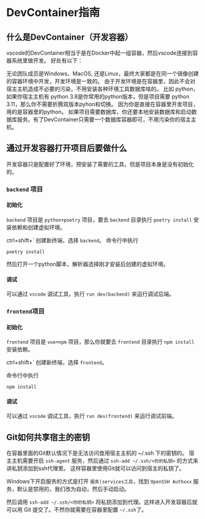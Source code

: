 # DevContainer指南

## 什么是DevContainer（开发容器）

vscode的DevContainer相当于是在Docker中起一组容器，然后vscode连接到容器系统里做开发。
好处有以下：

无论团队成员是Windows、MacOS, 还是Linux，最终大家都是在同一个镜像创建的容器环境中开发，开发环境是一致的。
由于开发环境是在容器里，因此不会对宿主主机造成不必要的污染，不用安装各种环境工具数据库啥的。
比如 python，如果你宿主主机有 python 3.8是你常用的python版本，但是项目需要 python 3.11，那么你不需要折腾双版本pyhon和切换。
因为你是直接在容器里开发项目，用的是容器里的python。
如果项目需要数据库，你还要本地安装数据库和启动数据库服务。有了DevContainer只需要一个数据库容器即可，不用污染你的宿主主机。

## 通过开发容器打开项目后要做什么

开发容器只是配置好了环境，预安装了需要的工具，但是项目本身是没有初始化的。

### `backend` 项目

#### 初始化
`backend` 项目是 `python+poetry` 项目，要去 `backend` 目录执行 `poetry install` 安装依赖和创建虚拟环境。

ctrl+shift+\` 创建新终端，选择 `backend`。
命令行中执行

```shell
poetry install
```

然后打开一个python脚本，解析器选择刚才安装后创建的虚拟环境。


#### 调试

可以通过 `vscode` 调试工具，执行 `run dev(backend)` 来运行调试后端。

### `frontend`项目

#### 初始化

`frontend` 项目是 `vue+npm` 项目，那么你就要去 `frontend` 目录执行 `npm install` 安装依赖。

ctrl+shift+\` 创建新终端，选择 `frontend`。

命令行中执行

```shell
npm install
```

#### 调试

可以通过 `vscode` 调试工具，执行 `run dev(frontend)` 来运行调试前端。


## Git如何共享宿主的密钥

在容器里面的Git默认情况下是无法访问食用宿主主机的 ~/.ssh 下的密钥的。
宿主主机需要开启 `ssh-agent` 服务，然后通过 `ssh-add ~/.ssh/<你的私钥>` 的方式来讲私钥添加到ssh代理里。
这样容器里使用Git就可以访问到宿主的私钥了。

Windows下开启服务的方式是打开 `服务|services工具`，找到 `OpenSSH Authxxx` 服务，默认是禁用的，我们改为自动，然后手动启动。

然后调用 `ssh-add ~/.ssh/<你的私钥>` 将私钥添加到代理。这样进入开发容器后就可以用 Git 提交了。不然你就需要在容器里配置 `~/.ssh`了。